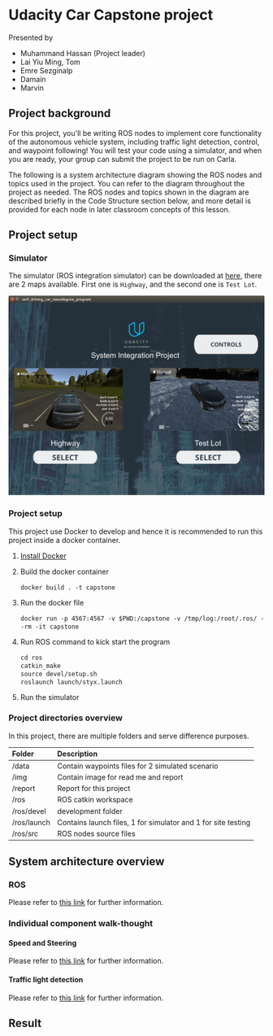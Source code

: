 # Udacity Car Capstone project 

[//]: # (Image References)

[image1]: ../imgs/simulator.png "simulator"
[image2]: ../imgs/ros_code_structure.PNG "ros code structure"
[image3]: ../imgs/tl-detector-ros-graph.png "traffic light detector node"
[image4]: ../imgs/waypoint-updater-ros-graph.png "waypoint updater node"
[image5]: ../imgs/dbw-node-ros-graph.png "dbw node"

Presented by

* Muhammand Hassan (Project leader)
* Lai Yiu Ming, Tom
* Emre Sezginalp
* Damain
* Marvin

## Project background
For this project, you'll be writing ROS nodes to implement core functionality of the autonomous vehicle system,
including traffic light detection, control, and waypoint following! You will test your code using a simulator, 
and when you are ready, your group can submit the project to be run on Carla.

The following is a system architecture diagram showing the ROS nodes and topics used in the project. 
You can refer to the diagram throughout the project as needed. The ROS nodes and topics shown in the diagram are 
described briefly in the Code Structure section below, and more detail is provided for each node in later 
classroom concepts of this lesson.

## Project setup


### Simulator

The simulator (ROS integration simulator) can be downloaded at [here](https://github.com/udacity/self-driving-car-sim/releases), 
there are 2 maps available. First one is `Highway`, and the second one is `Test Lot`.


![alt text][image1]

### Project setup


This project use Docker to develop and hence it is recommended to run this project inside a docker container.

1. [Install Docker](https://docs.docker.com/install/)

2. Build the docker container

    ```
    docker build . -t capstone
    ```

3. Run the docker file

    ```
    docker run -p 4567:4567 -v $PWD:/capstone -v /tmp/log:/root/.ros/ --rm -it capstone
    ```

4. Run ROS command to kick start the program

    ```
    cd ros
    catkin_make
    source devel/setup.sh
    roslaunch launch/styx.launch
    ```

5. Run the simulator

### Project directories overview

In this project, there are multiple folders and serve difference purposes.

| Folder | Description |
| :------------ | :----------- |
| /data       | Contain waypoints files for 2 simulated scenario  |
| /img       | Contain image for read me and report  |
| /report       | Report for this project |
| /ros       | ROS catkin workspace  |
| /ros/devel       |  development folder |
| /ros/launch       | Contains launch files, 1 for simulator and 1 for site testing |
| /ros/src       | ROS nodes source files  |


## System architecture overview

### ROS

Please refer to [this link](./system_architecture.md) for further information.

### Individual component walk-thought

#### Speed and Steering

Please refer to [this link](./control.md) for further information.

#### Traffic light detection

Please refer to [this link](./preception.md) for further information.

## Result